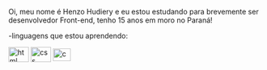 Oi, meu nome é Henzo Hudiery e eu estou estudando para brevemente ser desenvolvedor Front-end, tenho 15 anos em moro no Paraná!

-linguagens que estou aprendendo:
<div>
<img align="center" alt="html" height="30" width="40" src="https://camo.githubusercontent.com/1f8128cd7a23d7abe61446718fdbe31047a41c64821c3b87f84ac457c02bfeec/68747470733a2f2f63646e2e6a7364656c6976722e6e65742f67682f64657669636f6e732f64657669636f6e406c61746573742f69636f6e732f68746d6c352f68746d6c352d6f726967696e616c2d776f72646d61726b2e737667">
<img align="center" alt="css" height="30" width="40" src="https://camo.githubusercontent.com/91471008df7715bde983c2c79952aee95b4f205505389558a99db757995a2c31/68747470733a2f2f63646e2e6a7364656c6976722e6e65742f67682f64657669636f6e732f64657669636f6e406c61746573742f69636f6e732f637373332f637373332d6f726967696e616c2d776f72646d61726b2e737667">
<img align="center" alt="css" height="25" width="35" src="https://camo.githubusercontent.com/9e8b3af8a098a645ed25b96b0cf1912032b0bd7bb20b843213b8b5325ee75d24/68747470733a2f2f63646e2e6a7364656c6976722e6e65742f67682f64657669636f6e732f64657669636f6e406c61746573742f69636f6e732f6a6176617363726970742f6a6176617363726970742d6f726967696e616c2e737667">
</div>
